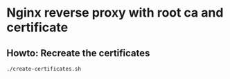 # Nginx reverse proxy with root ca and certificate

## Howto: Recreate the certificates

```bash
./create-certificates.sh
````
